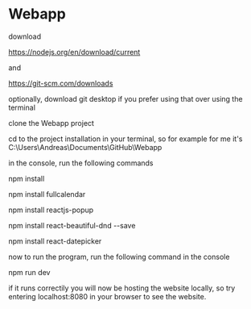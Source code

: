 # Webapp

download

https://nodejs.org/en/download/current

and

https://git-scm.com/downloads

optionally, download git desktop if you prefer using that over using the terminal

clone the Webapp project

cd to the project installation in your terminal, so for example for me it's C:\Users\Andreas\Documents\GitHub\Webapp

in the console, run the following commands

npm install

npm install fullcalendar

npm install reactjs-popup

npm install react-beautiful-dnd --save

npm install react-datepicker

now to run the program, run the following command in the console

npm run dev

if it runs correctily you will now be hosting the website locally, so try entering localhost:8080 in your browser to see the website. 
